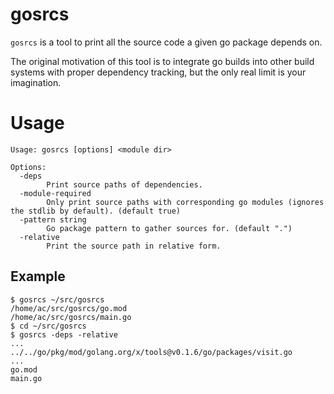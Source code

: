 # gosrcs

`gosrcs` is a tool to print all the source code a given go package depends on.

The original motivation of this tool is to integrate go builds into other build systems with
proper dependency tracking, but the only real limit is your imagination.

# Usage

```
Usage: gosrcs [options] <module dir>

Options:
  -deps
        Print source paths of dependencies.
  -module-required
        Only print source paths with corresponding go modules (ignores the stdlib by default). (default true)
  -pattern string
        Go package pattern to gather sources for. (default ".")
  -relative
        Print the source path in relative form.
```

## Example

```
$ gosrcs ~/src/gosrcs
/home/ac/src/gosrcs/go.mod
/home/ac/src/gosrcs/main.go
$ cd ~/src/gosrcs
$ gosrcs -deps -relative
...
../../go/pkg/mod/golang.org/x/tools@v0.1.6/go/packages/visit.go
...
go.mod
main.go
```

